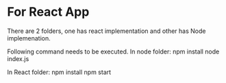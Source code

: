 # For React App
There are 2 folders, one has react implementation and other has Node implemenation.

Following command needs to be executed.
In node folder:
npm install
node index.js

In React folder:
npm install
npm start
